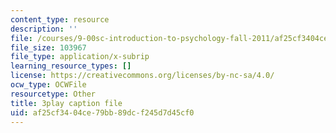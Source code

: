 ```yaml
---
content_type: resource
description: ''
file: /courses/9-00sc-introduction-to-psychology-fall-2011/af25cf3404ce79bb89dcf245d7d45cf0_76O3rulk844.srt
file_size: 103967
file_type: application/x-subrip
learning_resource_types: []
license: https://creativecommons.org/licenses/by-nc-sa/4.0/
ocw_type: OCWFile
resourcetype: Other
title: 3play caption file
uid: af25cf34-04ce-79bb-89dc-f245d7d45cf0
---
```

